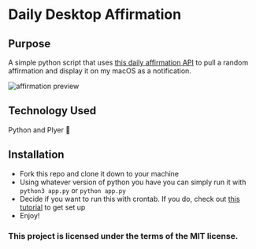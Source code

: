 # Daily Desktop Affirmation

## Purpose
A simple python script that uses [this daily affirmation API](https://www.affirmations.dev/) to pull a random affirmation and display it on my macOS as a notification. 

![affirmation preview](https://cdn.discordapp.com/attachments/728024451010134056/897911832239558706/Screen_Shot_2021-10-13_at_11.19.51_AM.png)

## Technology Used
Python and Plyer 🐍

## Installation

- Fork this repo and clone it down to your machine
- Using whatever version of python you have you can simply run it with `python3 app.py` or `python app.py`
- Decide if you want to run this with crontab. If you do, check out [this tutorial](https://www.affirmations.dev/) to get set up
- Enjoy!

### This project is licensed under the terms of the MIT license.
